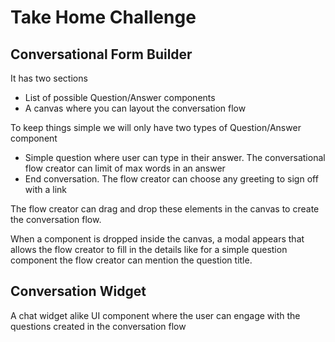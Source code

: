 # Take Home Challenge

## Conversational Form Builder

It has two sections
-  List of possible Question/Answer components
-  A canvas where you can layout the conversation flow

To keep things simple we will only have two types of Question/Answer component

-  Simple question where user can type in their answer. The conversational flow creator can limit of max words in an answer
-  End conversation. The flow creator can choose any greeting to sign off with a link

The flow creator can drag and drop these elements in the canvas to create the conversation flow.

When a component is dropped inside the canvas, a modal appears that allows the flow creator to fill in the details like for a simple question component the flow creator can mention the question title.

## Conversation Widget

A chat widget alike UI component where the user can engage with the questions created in the conversation flow

